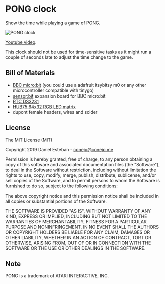 PONG clock
==========
Show the time while playing a game of PONG.

![PONG clock](https://raw.githubusercontent.com/conejoninja/pongclock/master/img/pongclock.gif)

[Youtube video](https://www.youtube.com/watch?v=r6KoyicwPws).


This clock should not be used for time-sensitive tasks as it might run a couple of seconds late to adjust the time change to the game.

## Bill of Materials
* [BBC micro:bit](https://www.amazon.es/BBC-Placa-circuitos-Micro-bit/dp/B01G8WUGWU/ref=sr_1_2?__mk_es_ES=%C3%85M%C3%85%C5%BD%C3%95%C3%91&keywords=microbit&qid=1556741439&s=gateway&sr=8-2) (you could use a adafruit itsybitsy m0 or any other microcontroller compatible with tinygo)
* [sensor:bit](https://www.aliexpress.com/item/Sensor-bit-Breakout-Expansion-Board-IO-Port-Extension-for-BBC-Micro-bit-Microbit-Kids-Programming-Learning/32916721349.html?spm=a2g0s.9042311.0.0.27424c4d0ytn13) expansion board for BBC micro:bit
* [RTC DS3231](https://www.aliexpress.com/item/DS3231-AT24C32-IIC-High-Precision-RTC-Module-Clock-Timer-Memory-Module/2037934408.html?spm=2114.search0104.3.1.32e36ddav8W73K&ws_ab_test=searchweb0_0,searchweb201602_4_10065_10068_10547_319_10891_317_10548_10696_10084_453_454_10083_10618_10307_10820_10821_10301_10303_537_536_10059_10884_10887_321_322_10103,searchweb201603_52,ppcSwitch_0&algo_expid=d68ff566-69ce-4556-8398-802872637432-0&algo_pvid=d68ff566-69ce-4556-8398-802872637432)
* [HUB75 64x32 RGB LED matrix](https://www.aliexpress.com/item/64x32-indoor-RGB-hd-p4-indoor-led-module-video-wall-high-quality-P2-5-P3-P4/32754106669.html?spm=a2g0s.9042311.0.0.54c04c4dZbsVul)
* dupont female headers, wires and solder

## License

The MIT License (MIT)

Copyright 2019 Daniel Esteban - conejo@conejo.me

Permission is hereby granted, free of charge, to any person obtaining a copy of this software and associated documentation files (the "Software"), to deal in the Software without restriction, including without limitation the rights to use, copy, modify, merge, publish, distribute, sublicense, and/or sell copies of the Software, and to permit persons to whom the Software is furnished to do so, subject to the following conditions:

The above copyright notice and this permission notice shall be included in all copies or substantial portions of the Software.

THE SOFTWARE IS PROVIDED "AS IS", WITHOUT WARRANTY OF ANY KIND, EXPRESS OR IMPLIED, INCLUDING BUT NOT LIMITED TO THE WARRANTIES OF MERCHANTABILITY, FITNESS FOR A PARTICULAR PURPOSE AND NONINFRINGEMENT. IN NO EVENT SHALL THE AUTHORS OR COPYRIGHT HOLDERS BE LIABLE FOR ANY CLAIM, DAMAGES OR OTHER LIABILITY, WHETHER IN AN ACTION OF CONTRACT, TORT OR OTHERWISE, ARISING FROM, OUT OF OR IN CONNECTION WITH THE SOFTWARE OR THE USE OR OTHER DEALINGS IN THE SOFTWARE.



## Note

PONG is a trademark of ATARI INTERACTIVE, INC.

